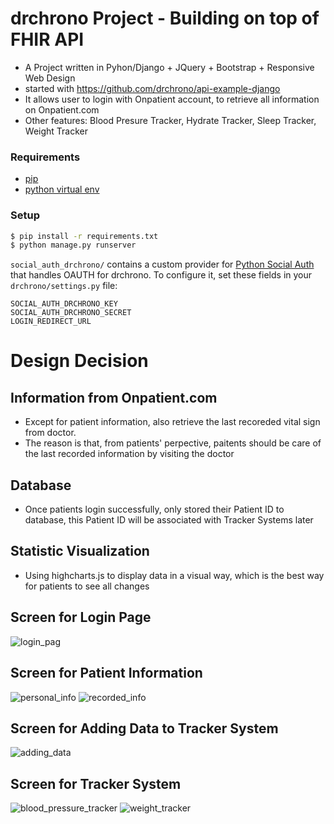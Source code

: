 # drchrono Project - Building on top of FHIR API
- A Project written in Pyhon/Django + JQuery + Bootstrap + Responsive Web Design
- started with https://github.com/drchrono/api-example-django
- It allows user to login with Onpatient account, to retrieve all information on Onpatient.com
- Other features: Blood Presure Tracker, Hydrate Tracker, Sleep Tracker, Weight Tracker
### Requirements
- [pip](https://pip.pypa.io/en/stable/)
- [python virtual env](https://packaging.python.org/installing/#creating-and-using-virtual-environments)

### Setup
``` bash
$ pip install -r requirements.txt
$ python manage.py runserver
```

`social_auth_drchrono/` contains a custom provider for [Python Social Auth](http://python-social-auth.readthedocs.io/en/latest/) that handles OAUTH for drchrono. To configure it, set these fields in your `drchrono/settings.py` file:

```
SOCIAL_AUTH_DRCHRONO_KEY
SOCIAL_AUTH_DRCHRONO_SECRET
LOGIN_REDIRECT_URL
```

# Design Decision
## Information from Onpatient.com
- Except for patient information, also retrieve the last recoreded vital sign from doctor. 
- The reason is that, from patients' perpective, paitents should be care of the last recorded information by visiting the doctor
## Database
- Once patients login successfully, only stored their Patient ID to database, this Patient ID will be associated with Tracker Systems later
## Statistic Visualization 
- Using highcharts.js to display data in a visual way, which is the best way for patients to see all changes 

## Screen for Login Page
![login_pag](https://user-images.githubusercontent.com/18036551/34318657-4f2955c4-e783-11e7-9799-8159fecb2b61.png)

## Screen for Patient Information
![personal_info](https://user-images.githubusercontent.com/18036551/34318659-65b5cc1e-e783-11e7-87d4-42a83c76e15d.png)
![recorded_info](https://user-images.githubusercontent.com/18036551/34318663-6c1bc2c0-e783-11e7-94a2-ebdbcc46f563.png)

## Screen for Adding Data to Tracker System
![adding_data](https://user-images.githubusercontent.com/18036551/34318667-77782c44-e783-11e7-8cab-5d6ade91f4c7.png)

## Screen for Tracker System
![blood_pressure_tracker](https://user-images.githubusercontent.com/18036551/34318670-7f86902e-e783-11e7-85a4-bb5d1be61621.png)
![weight_tracker](https://user-images.githubusercontent.com/18036551/34318671-83a7fd96-e783-11e7-8e15-83c1a566eb3d.png)

